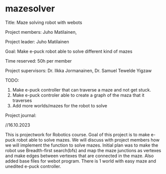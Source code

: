 # mazesolver
Title: Maze solving robot with webots

Project members: Juho Matilainen,

Project leader: Juho Matilainen

Goal: Make e-puck robot able to solve different kind of mazes

Time reserved: 50h per member

Project supervisors: Dr. Ilkka Jormanainen, Dr. Samuel Tewelde Yigzaw

TODO: 

  1) Make e-puck controller that can traverse a maze and not get stuck.
  2) Make e-puck controler able to create a graph of the maza that it traverses
  3) Add more worlds/mazes for the robot to solve

Project journal:

  //16.10.2023 	
	
  This is projectwork for Robotics course. Goal of this project is to make e-puck robot able to solve mazes.
  We will discuss with project members how we will implement the function to solve mazes.
  Initial plan was to make the robot use Breadth-first search(bfs) and map the maze junctions as vertexes and make edges between vertexes that are connected in the maze.
  Also added base files for webot program. There is 1 world with easy maze and unedited e-puck controller.
